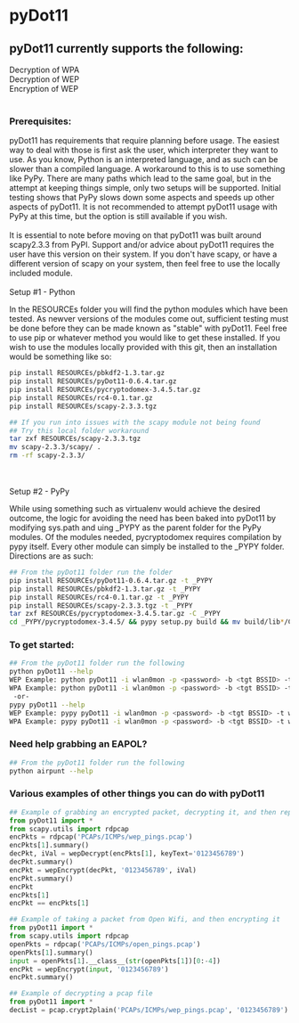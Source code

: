 # pyDot11

## pyDot11 currently supports the following:
Decryption of WPA</br>
Decryption of WEP</br>
Encryption of WEP
</br></br>
### Prerequisites:
pyDot11 has requirements that require planning before usage.  The easiest way to deal with those is first ask the user, which interpreter they want to use.  As you know, Python is an interpreted language, and as such can be slower than a compiled language.  A workaround to this is to use something like PyPy.  There are many paths which lead to the same goal, but in the attempt at keeping things simple, only two setups will be supported.  Initial testing shows that PyPy slows down some aspects and speeds up other aspects of pyDot11.  It is not recommended to attempt pyDot11 usage with PyPy at this time, but the option is still available if you wish.
<br><br>
It is essential to note before moving on that pyDot11 was built around scapy2.3.3 from PyPI.  Support and/or advice about pyDot11 requires the user have this version on their system.  If you don't have scapy, or have a different version of scapy on your system, then feel free to use the locally included module.
<br><br>
Setup #1 - Python
        
In the RESOURCEs folder you will find the python modules which have been tested.  As newver versions of the modules come out, sufficient testing must be done before they can be made known as "stable" with pyDot11.  Feel free to use pip or whatever method you would like to get these installed.  If you wish to use the modules locally provided with this git, then an installation would be something like so:
````bash
pip install RESOURCEs/pbkdf2-1.3.tar.gz
pip install RESOURCEs/pyDot11-0.6.4.tar.gz
pip install RESOURCEs/pycryptodomex-3.4.5.tar.gz
pip install RESOURCEs/rc4-0.1.tar.gz
pip install RESOURCEs/scapy-2.3.3.tgz

## If you run into issues with the scapy module not being found
## Try this local folder workaround
tar zxf RESOURCEs/scapy-2.3.3.tgz
mv scapy-2.3.3/scapy/ .
rm -rf scapy-2.3.3/
````
<br><br>
Setup #2 - PyPy

While using something such as virtualenv would achieve the desired outcome, the logic for avoiding the need has been baked into pyDot11 by modifying sys.path and uing _PYPY as the parent folder for the PyPy modules.  Of the modules needed, pycryptodomex requires compilation by pypy itself.  Every other module can simply be installed to the _PYPY folder.  Directions are as such:
````bash
## From the pyDot11 folder run the folder
pip install RESOURCEs/pyDot11-0.6.4.tar.gz -t _PYPY
pip install RESOURCEs/pbkdf2-1.3.tar.gz -t _PYPY
pip install RESOURCEs/rc4-0.1.tar.gz -t _PYPY
pip install RESOURCEs/scapy-2.3.3.tgz -t _PYPY
tar zxf RESOURCEs/pycryptodomex-3.4.5.tar.gz -C _PYPY
cd _PYPY/pycryptodomex-3.4.5/ && pypy setup.py build && mv build/lib*/Cryptodome ../ && cd ../../ && rm -rf _PYPY/pycryptodomex-3.4.5/
````
### To get started: 
````bash
## From the pyDot11 folder run the following
python pyDot11 --help
WEP Example: python pyDot11 -i wlan0mon -p <password> -b <tgt BSSID> -t wep
WPA Example: python pyDot11 -i wlan0mon -p <password> -b <tgt BSSID> -t wpa -e <tgt ESSID>
 -or-
pypy pyDot11 --help
WEP Example: pypy pyDot11 -i wlan0mon -p <password> -b <tgt BSSID> -t wep -o pypy
WPA Example: pypy pyDot11 -i wlan0mon -p <password> -b <tgt BSSID> -t wpa -e <tgt ESSID> -o pypy
````
### Need help grabbing an EAPOL?
````bash
## From the pyDot11 folder run the following
python airpunt --help
````
### Various examples of other things you can do with pyDot11
````python
## Example of grabbing an encrypted packet, decrypting it, and then replaying it
from pyDot11 import *
from scapy.utils import rdpcap
encPkts = rdpcap('PCAPs/ICMPs/wep_pings.pcap')
encPkts[1].summary()
decPkt, iVal = wepDecrypt(encPkts[1], keyText='0123456789')
decPkt.summary()
encPkt = wepEncrypt(decPkt, '0123456789', iVal)
encPkt.summary()
encPkt
encPkts[1]
encPkt == encPkts[1]
````

````python
## Example of taking a packet from Open Wifi, and then encrypting it
from pyDot11 import *
from scapy.utils import rdpcap
openPkts = rdpcap('PCAPs/ICMPs/open_pings.pcap')
openPkts[1].summary()
input = openPkts[1].__class__(str(openPkts[1])[0:-4])
encPkt = wepEncrypt(input, '0123456789')
encPkt.summary()
````

````python
## Example of decrypting a pcap file
from pyDot11 import *
decList = pcap.crypt2plain('PCAPs/ICMPs/wep_pings.pcap', '0123456789')
````
